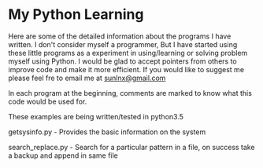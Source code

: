 # My Python Learning

Here are some of the detailed information about the programs I have written. I don't consider myself a programmer, But I have started using these little programs as a experiment in using/learning or solving problem myself using Python. I would be glad to accept pointers from others to improve code and make it more efficient. If you would like to suggest me please feel fre to email me at sunlnx@gmail.com

In each program at the beginning, comments are marked to know what this code would be used for.

These examples are being written/tested in python3.5

getsysinfo.py - Provides the basic information on the system

search_replace.py - Search for a particular pattern in a file, on success take a backup and append in same file
